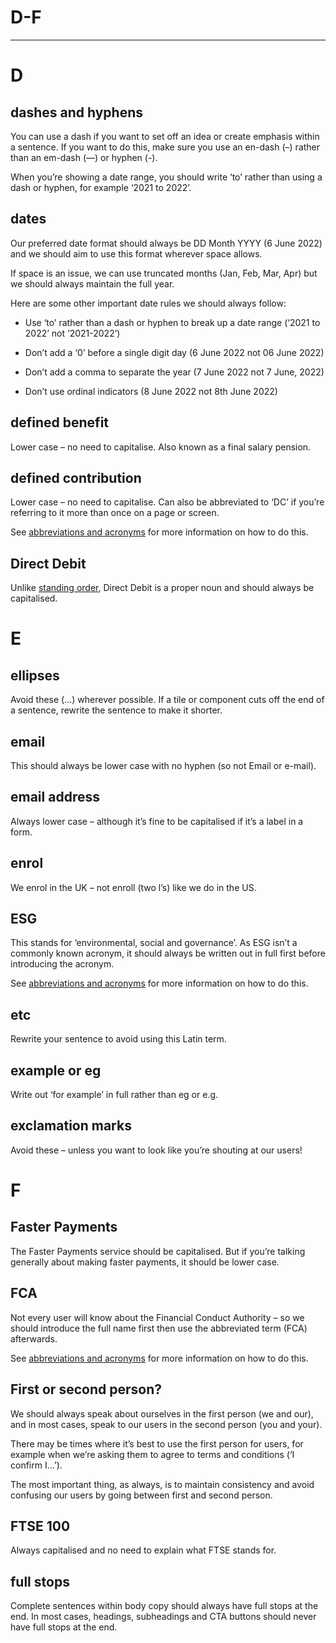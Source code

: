 
# D-F

---

# D

## dashes and hyphens

You can use a dash if you want to set off an idea or create emphasis within a sentence. If you want to do this, make sure you use an en-dash (–) rather than an em-dash (—) or hyphen (-).

When you’re showing a date range, you should write ‘to’ rather than using a dash or hyphen, for example ‘2021 to 2022’.

## dates

Our preferred date format should always be DD Month YYYY (6 June 2022) and we should aim to use this format wherever space allows.

If space is an issue, we can use truncated months (Jan, Feb, Mar, Apr) but we should always maintain the full year.

Here are some other important date rules we should always follow:

- Use ‘to’ rather than a dash or hyphen to break up a date range (‘2021 to 2022’ not ‘2021-2022’)

- Don’t add a ‘0’ before a single digit day (6 June 2022 not 06 June 2022)

- Don’t add a comma to separate the year (7 June 2022 not 7 June, 2022)

- Don’t use ordinal indicators (8 June 2022 not 8th June 2022)

## defined benefit

Lower case – no need to capitalise. Also known as a final salary pension.

## defined contribution

Lower case – no need to capitalise. Can also be abbreviated to ‘DC’ if you’re referring to it more than once on a page or screen.

See [abbreviations and acronyms](https://compound.supernova-docs.io/compound/latest/ux-writing/a-c.html#section-abbreviations-and-acronyms-9a) for more information on how to do this.

## Direct Debit

Unlike [standing order](https://compound.supernova-docs.io/compound/latest/ux-writing/p-s.html#section-standing-order-0f), Direct Debit is a proper noun and should always be capitalised.

# E

## ellipses

Avoid these (…) wherever possible. If a tile or component cuts off the end of a sentence, rewrite the sentence to make it shorter.

## email

This should always be lower case with no hyphen (so not Email or e-mail).

## email address

Always lower case – although it’s fine to be capitalised if it’s a label in a form.

## enrol

We enrol in the UK – not enroll (two l’s) like we do in the US.

## ESG

This stands for ‘environmental, social and governance’. As ESG isn’t a commonly known acronym, it should always be written out in full first before introducing the acronym.

See [abbreviations and acronyms](https://compound.supernova-docs.io/compound/latest/ux-writing/a-c.html#section-abbreviations-and-acronyms-9a) for more information on how to do this.

## etc

Rewrite your sentence to avoid using this Latin term.

## example or eg

Write out ‘for example’ in full rather than eg or e.g.

## exclamation marks

Avoid these – unless you want to look like you’re shouting at our users!

# F

## Faster Payments

The Faster Payments service should be capitalised. But if you’re talking generally about making faster payments, it should be lower case.

## FCA

Not every user will know about the Financial Conduct Authority – so we should introduce the full name first then use the abbreviated term (FCA) afterwards.

See [abbreviations and acronyms](https://compound.supernova-docs.io/compound/latest/ux-writing/a-c.html#section-abbreviations-and-acronyms-9a) for more information on how to do this.

## First or second person?

We should always speak about ourselves in the first person (we and our), and in most cases, speak to our users in the second person (you and your).

There may be times where it’s best to use the first person for users, for example when we’re asking them to agree to terms and conditions (‘I confirm I…’).

The most important thing, as always, is to maintain consistency and avoid confusing our users by going between first and second person.

## FTSE 100

Always capitalised and no need to explain what FTSE stands for.

## full stops

Complete sentences within body copy should always have full stops at the end. In most cases, headings, subheadings and CTA buttons should never have full stops at the end.